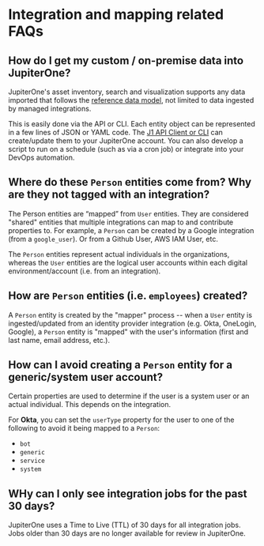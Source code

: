 # Integration and mapping related FAQs

## How do I get my custom / on-premise data into JupiterOne?

JupiterOne's asset inventory, search and visualization supports any data imported that follows the [reference data model](../jupiterOne-data-model/jupiterone-data-model.md), not limited to data ingested by managed integrations.

This is easily done via the API or CLI. Each entity object can be represented in a few lines of JSON or YAML code. The [J1 API Client or CLI](../APIs/j1-client-and-cli.md) can create/update them to your JupiterOne account. You can also develop a script to run on a schedule (such as via a cron job) or integrate into your DevOps automation.

## Where do these `Person` entities come from? Why are they not tagged with an integration?

The Person entities are “mapped” from `User` entities. They are considered "shared" entities that multiple integrations can map to and contribute properties to. For example, a `Person` can be created by a Google integration (from a `google_user`). Or from a Github User, AWS IAM User, etc.

The `Person` entities represent actual individuals in the organizations, whereas the `User` entities are the logical user accounts within each digital environment/account (i.e. from an integration).

## How are `Person` entities (i.e. `employees`) created?

A `Person` entity is created by the "mapper" process -- when a `User` entity is ingested/updated from an identity provider integration (e.g. Okta, OneLogin, Google), a `Person` entity is "mapped" with the user's information (first and last name, email address, etc.).

## How can I avoid creating a `Person` entity for a generic/system user account?

Certain properties are used to determine if the user is a system user or an actual individual. This depends on the integration.

For **Okta**, you can set the `userType` property for the user to one of the following to avoid it being mapped to a `Person`:

- `bot`
- `generic`
- `service`
- `system`

## WHy can I only see integration jobs for the past 30 days?

JupiterOne uses a Time to Live (TTL) of 30 days for all integration jobs. Jobs older than 30 days are no longer available for review in JupiterOne.
